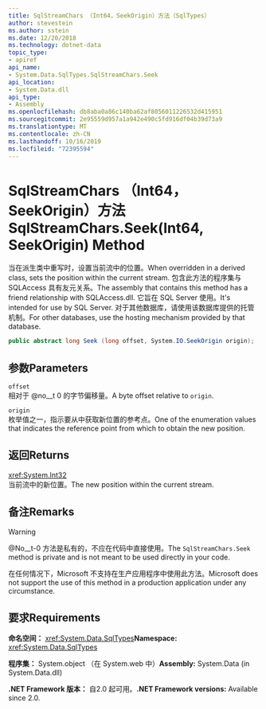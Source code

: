 ```yaml
---
title: SqlStreamChars （Int64，SeekOrigin）方法（SqlTypes）
author: stevestein
ms.author: sstein
ms.date: 12/20/2018
ms.technology: dotnet-data
topic_type:
- apiref
api_name:
- System.Data.SqlTypes.SqlStreamChars.Seek
api_location:
- System.Data.dll
api_type:
- Assembly
ms.openlocfilehash: db8aba0a86c140ba62af8056011226532d415951
ms.sourcegitcommit: 2e95559d957a1a942e490c5fd916df04b39d73a9
ms.translationtype: MT
ms.contentlocale: zh-CN
ms.lasthandoff: 10/16/2019
ms.locfileid: "72395594"
---
```

# <a name="sqlstreamcharsseekint64-seekorigin-method"></a><span data-ttu-id="177f7-102">SqlStreamChars （Int64，SeekOrigin）方法</span><span class="sxs-lookup"><span data-stu-id="177f7-102">SqlStreamChars.Seek(Int64, SeekOrigin) Method</span></span>

<span data-ttu-id="177f7-103">当在派生类中重写时，设置当前流中的位置。</span><span class="sxs-lookup"><span data-stu-id="177f7-103">When overridden in a derived class, sets the position within the current stream.</span></span> <span data-ttu-id="177f7-104">包含此方法的程序集与 SQLAccess 具有友元关系。</span><span class="sxs-lookup"><span data-stu-id="177f7-104">The assembly that contains this method has a friend relationship with SQLAccess.dll.</span></span> <span data-ttu-id="177f7-105">它旨在 SQL Server 使用。</span><span class="sxs-lookup"><span data-stu-id="177f7-105">It's intended for use by SQL Server.</span></span> <span data-ttu-id="177f7-106">对于其他数据库，请使用该数据库提供的托管机制。</span><span class="sxs-lookup"><span data-stu-id="177f7-106">For other databases, use the hosting mechanism provided by that database.</span></span>

```csharp
public abstract long Seek (long offset, System.IO.SeekOrigin origin);
```

## <a name="parameters"></a><span data-ttu-id="177f7-107">参数</span><span class="sxs-lookup"><span data-stu-id="177f7-107">Parameters</span></span>

`offset`\
<span data-ttu-id="177f7-108">相对于 @no__t 0 的字节偏移量。</span><span class="sxs-lookup"><span data-stu-id="177f7-108">A byte offset relative to `origin`.</span></span>

`origin`\
<span data-ttu-id="177f7-109">枚举值之一，指示要从中获取新位置的参考点。</span><span class="sxs-lookup"><span data-stu-id="177f7-109">One of the enumeration values that indicates the reference point from which to obtain the new position.</span></span>

## <a name="returns"></a><span data-ttu-id="177f7-110">返回</span><span class="sxs-lookup"><span data-stu-id="177f7-110">Returns</span></span>

<xref:System.Int32>\
<span data-ttu-id="177f7-111">当前流中的新位置。</span><span class="sxs-lookup"><span data-stu-id="177f7-111">The new position within the current stream.</span></span>

## <a name="remarks"></a><span data-ttu-id="177f7-112">备注</span><span class="sxs-lookup"><span data-stu-id="177f7-112">Remarks</span></span>

> [!WARNING]
> <span data-ttu-id="177f7-113">@No__t-0 方法是私有的，不应在代码中直接使用。</span><span class="sxs-lookup"><span data-stu-id="177f7-113">The `SqlStreamChars.Seek` method is private and is not meant to be used directly in your code.</span></span>
>
> <span data-ttu-id="177f7-114">在任何情况下，Microsoft 不支持在生产应用程序中使用此方法。</span><span class="sxs-lookup"><span data-stu-id="177f7-114">Microsoft does not support the use of this method in a production application under any circumstance.</span></span>

## <a name="requirements"></a><span data-ttu-id="177f7-115">要求</span><span class="sxs-lookup"><span data-stu-id="177f7-115">Requirements</span></span>

<span data-ttu-id="177f7-116">**命名空间：** <xref:System.Data.SqlTypes></span><span class="sxs-lookup"><span data-stu-id="177f7-116">**Namespace:** <xref:System.Data.SqlTypes></span></span>

<span data-ttu-id="177f7-117">**程序集：** System.object （在 System.web 中）</span><span class="sxs-lookup"><span data-stu-id="177f7-117">**Assembly:** System.Data (in System.Data.dll)</span></span>

<span data-ttu-id="177f7-118">**.NET Framework 版本：** 自2.0 起可用。</span><span class="sxs-lookup"><span data-stu-id="177f7-118">**.NET Framework versions:** Available since 2.0.</span></span>
